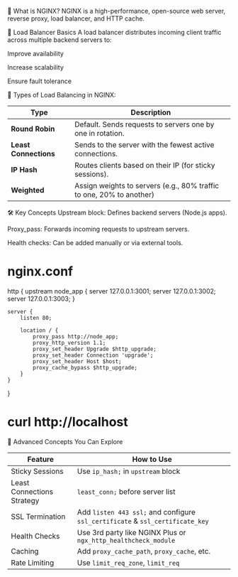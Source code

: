 🚀 What is NGINX?
NGINX is a high-performance, open-source web server, reverse proxy, load balancer, and HTTP cache.


🔄 Load Balancer Basics
A load balancer distributes incoming client traffic across multiple backend servers to:

Improve availability

Increase scalability

Ensure fault tolerance


🧠 Types of Load Balancing in NGINX:

| Type                  | Description                                                          |
| --------------------- | -------------------------------------------------------------------- |
| **Round Robin**       | Default. Sends requests to servers one by one in rotation.           |
| **Least Connections** | Sends to the server with the fewest active connections.              |
| **IP Hash**           | Routes clients based on their IP (for sticky sessions).              |
| **Weighted**          | Assign weights to servers (e.g., 80% traffic to one, 20% to another) |


🛠️ Key Concepts
Upstream block: Defines backend servers (Node.js apps).

Proxy_pass: Forwards incoming requests to upstream servers.

Health checks: Can be added manually or via external tools.


 # nginx.conf

http {
    upstream node_app {
        server 127.0.0.1:3001;
        server 127.0.0.1:3002;
        server 127.0.0.1:3003;
    }

    server {
        listen 80;

        location / {
            proxy_pass http://node_app;
            proxy_http_version 1.1;
            proxy_set_header Upgrade $http_upgrade;
            proxy_set_header Connection 'upgrade';
            proxy_set_header Host $host;
            proxy_cache_bypass $http_upgrade;
        }
    }
}

 # curl http://localhost



🧠 Advanced Concepts You Can Explore


| Feature                    | How to Use                                                                    |
| -------------------------- | ----------------------------------------------------------------------------- |
| Sticky Sessions            | Use `ip_hash;` in `upstream` block                                            |
| Least Connections Strategy | `least_conn;` before server list                                              |
| SSL Termination            | Add `listen 443 ssl;` and configure `ssl_certificate` & `ssl_certificate_key` |
| Health Checks              | Use 3rd party like NGINX Plus or `ngx_http_healthcheck_module`                |
| Caching                    | Add `proxy_cache_path`, `proxy_cache`, etc.                                   |
| Rate Limiting              | Use `limit_req_zone`, `limit_req`                                             |


